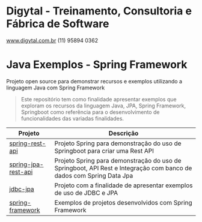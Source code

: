# Digytal - Treinamento, Consultoria e Fábrica de Software
www.digytal.com.br
(11) 95894 0362

# Java Exemplos - Spring Framework
Projeto open source para demonstrar recursos e exemplos utilizando a linguagem Java com Spring Framework

> Este repositório tem como finalidade apresentar exemplos que exploram os recursos da linguagem Java, JPA, Spring Framework, Springboot como referência para o desenvolvimento de funcionalidades das variadas finalidades.

|Projeto         |Descrição                      
|----------------|-------------------------------
|[spring-rest-api](https://github.com/glysns/java-exemplos/tree/main/spring/spring-rest-api)|Projeto Spring para demonstração do uso de Springboot para criar uma Rest API
|[spring-jpa-rest-api](https://github.com/glysns/java-exemplos/tree/main/spring/spring-jpa-rest-api)|Projeto Spring para demonstração do uso de Springboot, API Rest e Integração com banco de dados com Spring Data Jpa
|[jdbc-jpa](https://github.com/glysns/java-exemplos/tree/main/jdbc-jpa)|Projeto com a finalidade de apresentar exemplos de uso de JDBC e JPA
|[spring-framework](https://github.com/glysns/java-exemplos/tree/main/spring)|Exemplos de projetos desenvolvidos com Spring Framework
